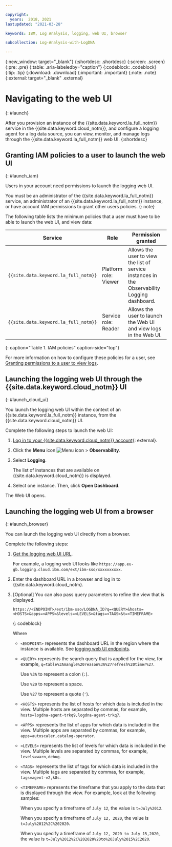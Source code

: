 ```yaml
---

copyright:
  years:  2018, 2021
lastupdated: "2021-03-28"

keywords: IBM, Log Analysis, logging, web UI, browser

subcollection: Log-Analysis-with-LogDNA

---
```


{:new_window: target="_blank"}
{:shortdesc: .shortdesc}
{:screen: .screen}
{:pre: .pre}
{:table: .aria-labeledby="caption"}
{:codeblock: .codeblock}
{:tip: .tip}
{:download: .download}
{:important: .important}
{:note: .note}
{:external: target="_blank" .external}

# Navigating to the web UI
{: #launch}

After you provision an instance of the {{site.data.keyword.la_full_notm}} service in the {{site.data.keyword.cloud_notm}}, and configure a logging agent for a log data source, you can view, monitor, and manage logs through the {{site.data.keyword.la_full_notm}} web UI.
{:shortdesc}


## Granting IAM policies to a user to launch the web UI
{: #launch_iam}

Users in your account need permissions to launch the logging web UI.

You must be an administrator of the {{site.data.keyword.la_full_notm}} service, an administrator of an {{site.data.keyword.la_full_notm}} instance, or have account IAM permissions to grant other users policies.
{: note}

The following table lists the minimum policies that a user must have to be able to launch the web UI, and view data:

| Service                              | Role                      | Permission granted       |
|--------------------------------------|---------------------------|---------------------|
| `{{site.data.keyword.la_full_notm}}` | Platform role: Viewer     | Allows the user to view the list of service instances in the Observability Logging dashboard. |
| `{{site.data.keyword.la_full_notm}}` | Service role: Reader      | Allows the user to launch the Web UI and view logs in the Web UI.    |
{: caption="Table 1. IAM policies" caption-side="top"} 

For more information on how to configure these policies for a user, see [Granting permissions to a user to view logs](/docs/Log-Analysis-with-LogDNA?topic=Log-Analysis-with-LogDNA-work_iam#user_logdna).


## Launching the logging web UI through the {{site.data.keyword.cloud_notm}} UI
{: #launch_cloud_ui}

You launch the logging web UI within the context of an {{site.data.keyword.la_full_notm}} instance, from the {{site.data.keyword.cloud_notm}} UI. 

Complete the following steps to launch the web UI:

1. [Log in to your {{site.data.keyword.cloud_notm}} account](https://cloud.ibm.com/login){: external}.

2. Click the **Menu** icon ![Menu icon](../icons/icon_hamburger.svg) &gt; **Observability**. 

3. Select **Logging**. 

    The list of instances that are available on {{site.data.keyword.cloud_notm}} is displayed.

4. Select one instance. Then, click **Open Dashboard**.

The Web UI opens.


## Launching the logging web UI from a browser
{: #launch_browser}

You can launch the logging web UI directly from a browser. 

Complete the following steps:

1. [Get the logging web UI URL](/docs/Activity-Tracker-with-LogDNA?topic=Activity-Tracker-with-LogDNA-get_logdna_web_url).

    For example, a logging web UI looks like `https://app.eu-gb.logging.cloud.ibm.com/ext/ibm-sso/xxxxxxxxxx`.

2. Enter the dashboard URL in a browser and log in to {{site.data.keyword.cloud_notm}.

3. [Optional] You can also pass query parameters to refine the view that is displayed.

    ```
    https://<ENDPOINT>/ext/ibm-sso/LOGDNA_ID?q=<QUERY>&hosts=<HOSTS>&apps=<APPS>&levels=<LEVELS>&tags=<TAGS>&t=<TIMEFRAME>
    ```
    {: codeblock}

    Where

    * `<ENDPOINT>` represents the dashboard URL in the region where the instance is available. See [logging web UI endpoints](/docs/Log-Analysis-with-LogDNA?topic=Log-Analysis-with-LogDNA-endpoints#endpoints_logdna_ui).

    * `<QUERY>` represents the search query that is applied for the view, for example, `q=table%3Amangle%20reason%3A%27refresh%20timer%27`. 

        Use `%3A` to represent a colon (`:`).

        Use `%20` to represent a space.

        Use `%27` to represent a quote (`'`).

    * `<HOSTS>` represents the list of hosts for which data is included in the view. Multiple hosts are separated by commas, for example,  `hosts=logdna-agent-trkq9,logdna-agent-trkq7`.

    * `<APPS>` represents the list of apps for which data is included in the view. Multiple apps are separated by commas, for example, `apps=autoscaler,catalog-operator`.

    * `<LEVELS>` represents the list of levels for which data is included in the view. Multiple levels are separated by commas, for example, `levels=warn,debug`.

    * `<TAGS>` represents the list of tags for which data is included in the view. Multiple tags are separated by commas, for example, `tags=agent-v2,k8s`.

    * `<TIMEFRAME>` represents the timeframe that you apply to the data that is displayed through the view. For example, look at the following samples:
    
        When you specify a timeframe of `July 12`, the value is `t=July%2012`. 
        
        When you specify a timeframe of `July 12, 2020`, the value is `t=July%2012%2C%202020`. 

        When you specify a timeframe of `July 12, 2020 to July 15,2020`, the value is `t=July%2012%2C%202020%20to%20July%2015%2C2020`.






    

